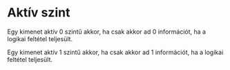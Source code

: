 # Aktív szint

Egy kimenet aktív 0 szintű akkor, ha csak akkor ad 0 információt, ha a logikai feltétel teljesült.

Egy kimenet aktív 1 szintű akkor, ha csak akkor ad 1 információt, ha a logikai feltétel teljesült.
